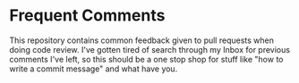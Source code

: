 Frequent Comments
=====

This repository contains common feedback given to pull requests when doing code
review.  I've gotten tired of search through my Inbox for previous comments
I've left, so this should be a one stop shop for stuff like "how to write a
commit message" and what have you.

